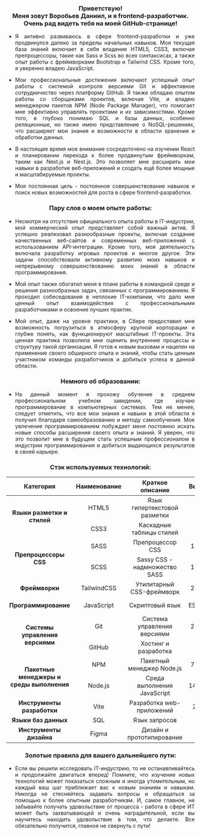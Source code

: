 <!-- Приветствие | Заголовок -->
<h3 align="center"> Приветствую! <br> Меня зовут Воробьев Даниил, и я frontend-разработчик. <br> Очень рад видеть тебя на моей GitHub-странице! </h3>

<!-- Приветствие | Описание -->
- <p align="justify"> Я активно развиваюсь в сфере frontend-разработки и уже продвинулся далеко за пределы начальных навыков. Моя текущая база знаний включает в себя владение HTML5, CSS3, включая препроцессоры, такие как Sass и Scss во всех синтаксисах, а также опыт работы с фреймворками Bootstrap и Tailwind CSS. Кроме того, я уверенно владею JavaScript. </p>
- <p align="justify"> Мои профессиональные достижения включают успешный опыт работы с системой контроля версиями Git и эффективное сотрудничество через платформу GitHub. Я также обладаю опытом работы со сборщиками проектов, включая Vite, и владею менеджером пакетов NPM (Node Package Manager), что помогает мне эффективно управлять проектами и их зависимостями. Кроме того, я глубоко понимаю SQL и базы данных, особенно реляционные, но также имею представление о NoSQL-решениях, что расширяет мои знания и возможности в области хранения и обработки данных. </p>
- <p align="justify"> В настоящее время мое внимание сосредоточено на изучении React и планировании перехода к более продвинутым фреймворкам, таким как Next.js и Nest.js. Это позволяет мне расширить мои навыки в разработке веб-приложений и создать ещё более мощные и масштабируемые проекты. </p>
- <p align="justify"> Моя постоянная цель - постоянное совершенствование навыков и поиск новых возможностей для роста в сфере frontend-разработки. </p>

<!-- Пару слов о моем опыте работы | Заголовок -->
<h3 align="center"> Пару слов о моем опыте работы: </h3>

<!-- Пару слов о моем опыте работы | Описание -->
- <p align="justify"> Несмотря на отсутствие официального опыта работы в IT-индустрии, мой коммерческий опыт представляет собой важный актив. Я успешно реализовал разнообразные проекты, включая создание качественных веб-сайтов и современных веб-приложений с использованием API-интеграции. Кроме того, моя деятельность включала разработку игровых проектов и многое другое. Эти задачи способствовали активному развитию моих навыков и непрерывному совершенствованию моих знаний в области программирования. </p>
- <p align="justify"> Мой опыт также обогатил меня в плане работы в командной среде и решения разнообразных задач, связанных с программированием. Я проходил собеседования в неплохие IT-компании, что дало мне ценный опыт взаимодействия с профессиональными разработчиками и освоение лучших практик. </p>
- <p align="justify"> Мой опыт, даже на уровне практики, в Сбере предоставил мне возможность погрузиться в атмосферу крупной корпорации и глубже понять, как функционируют масштабные IT-проекты. Эта ценная практика позволила мне оценить внутренние процессы и структуру такой организации. Я готов к новым вызовам и нацелен на применение своего обширного опыта и знаний, чтобы стать ценным участником команды разработчиков и добиться успеха в данной области. </p>

<!-- Немного об образовании | Заголовок -->
<h3 align="center"> Немного об образовании: </h3>

<!-- Немного об образовании | Описание -->
- <p align="justify"> На данный момент я прохожу обучение в среднем профессиональном учебном заведении, где изучаю программирование в компьютерных системах. Тем не менее, следует отметить, что все мои знания и навыки в этой области я получил благодаря самообразованию и методу самообучения. Мое увлечение программированием побуждает меня постоянно искать новые способы расширения своего опыта и знаний. Я уверен, что это позволит мне в будущем стать успешным профессионалом в индустрии программирования и добиться выдающихся результатов в своей карьере. </p>

<!-- Стэк используемых технологий | Заголовок -->
<h3 align="center"> Стэк используемых технологий: </h3>

<!-- Стэк используемых технологий | Таблица -->
<table align="center">
    <!-- Заголовки столбцов -->
    <thead>
        <tr>
            <th>Категория</th>
            <th>Наименование</th>
            <th>Краткое описание</th>
            <th>Версия</th>
            <th>Документация</th>
            <th>Бейдж</th>
        </tr>
    </thead>
    <!-- Тело таблицы -->
    <tbody>
        <!-- Языки разметки и стилей -->
        <tr>
            <td width="250" rowspan="2" align="center"><strong>Языки разметки и стилей</strong></td>
            <td align="center">HTML5</td>
            <td align="center">Язык гипертекстовой разметки</td>
            <td align="center">5</td>
            <td align="center">
                <a href="https://developer.mozilla.org/ru/docs/Web/HTML" target="_blank">Ознакомиться</a>
            </td>
            <td align="center">
                <img align="center" src='https://img.shields.io/badge/html5-%23E34F26.svg?style=for-the-badge&logo=html5&logoColor=white' alt='HTML5' />
            </td>
        </tr>
        <tr>
            <td align="center">CSS3</td>
            <td align="center">Каскадные таблицы стилей</td>
            <td align="center">3</td>
            <td align="center">
                <a href="https://developer.mozilla.org/ru/docs/Web/CSS" target="_blank">Ознакомиться</a>
            </td>
            <td align="center">
                <img align="center" src='https://img.shields.io/badge/css3-%231572B6.svg?style=for-the-badge&logo=css3&logoColor=white' alt='CSS3' />
            </td>
        </tr>
        <!-- Препроцессоры CSS -->
        <tr>
            <td rowspan="2" align="center"><strong>Препроцессоры CSS</strong></td>
            <td align="center">SASS</td>
            <td align="center">Препроцессор CSS</td>
            <td align="center">1.53.0</td>
            <td align="center">
                <a href="https://sass-scss.ru" target="_blank">Ознакомиться</a>
            </td>
            <td align="center">
                <img align="center" src='https://img.shields.io/badge/SASS-hotpink.svg?style=for-the-badge&logo=SASS&logoColor=white' alt='SASS' />
            </td>
        </tr>
        <tr>
            <td align="center">SCSS</td>
            <td align="center">Sassy CSS - надмножество SASS</td>
            <td align="center">1.53.0</td>
            <td align="center">
                <a href="https://sass-scss.ru" target="_blank">Ознакомиться</a>
            </td>
            <td align="center">
                <img align="center" src='https://img.shields.io/badge/SCSS-%23CF649A.svg?style=for-the-badge&logo=SASS&logoColor=white' alt='SCSS' />
            </td>
        </tr>
        <!-- Фреймворки для создания пользовательского интерфейса -->
        <tr>
            <td rowspan="1" align="center"><strong>Фреймворки</strong></td>
            <td align="center">TailwindCSS</td>
            <td align="center">Утилитарный CSS-фреймворк</td>
            <td align="center">2.2.19</td>
            <td align="center">
                <a href="https://tailwindcss.ru" target="_blank">Ознакомиться</a>
            </td>
            <td align="center">
                <img align="center" src='https://img.shields.io/badge/tailwindcss%20-%2338B2AC.svg?&style=for-the-badge&logo=tailwind-css&logoColor=white' alt='TailwindCSS' />
            </td>
        </tr>
        <!-- Языки программирования -->
        <tr>
            <td rowspan="1" align="center"><strong>Программирование</strong></td>
            <td align="center">JavaScript</td>
            <td align="center">Скриптовый язык</td>
            <td align="center">ES2023</td>
            <td align="center">
                <a href="https://developer.mozilla.org/ru/docs/Web/JavaScript" target="_blank">Ознакомиться</a>
            </td>
            <td align="center">
                <img align="center" src='https://img.shields.io/badge/JavaScript-%23323330.svg?style=for-the-badge&logo=javascript&logoColor=%23F7DF1E' alt='JavaScript' />
            </td>
        </tr>
        <!-- Системы управления версиями -->
        <tr>
            <td rowspan="2" align="center"><strong>Системы управления версиями</strong></td>
            <td align="center">Git</td>
            <td align="center">Система управления версиями</td>
            <td align="center">2.35.1</td>
            <td align="center">
                <a href="https://git-scm.com/doc" target="_blank">Ознакомиться</a>
            </td>
            <td align="center">
                <img align="center" src='https://img.shields.io/badge/Git-%23FF6F00.svg?style=for-the-badge&logo=git&logoColor=white' alt='Git' />
            </td>
        </tr>
        <tr>
            <td align="center">GitHub</td>
            <td align="center">Хостинг и разработка</td>
            <td align="center"></td>
            <td align="center">
                <a href="https://docs.github.com" target="_blank">Ознакомиться</a>
            </td>
            <td align="center">
                <img align="center" src='https://img.shields.io/badge/github-%2336465D.svg?style=for-the-badge&logo=github&logoColor=white' alt='GitHub' />
            </td>
        </tr>
        <!-- Пакетные менеджеры и среды выполнения -->
        <tr>
            <td rowspan="2" align="center"><strong>Пакетные менеджеры и среды выполнения</strong></td>
            <td align="center">NPM</td>
            <td align="center">Пакетный менеджер Node.js</td>
            <td align="center">7.24.0</td>
            <td align="center">
                 <a href="https://www.npmjs.com" target="_blank">Ознакомиться</a>
            </td>
            <td align="center">
                <img align="center" src='https://img.shields.io/badge/NPM-%23FF0000.svg?style=for-the-badge&logo=npm&logoColor=white' alt='NPM' />
            </td>
        </tr>
        <tr>
            <td align="center">Node.js</td>
            <td align="center">Среда выполнения JavaScript</td>
            <td align="center">14.17.6</td>
            <td align="center">
                <a href="https://nodejs.org/en/docs" target="_blank">Ознакомиться</a>
            </td>
            <td align="center">
                <img align="center" src='https://img.shields.io/badge/node.js-6DA55F?style=for-the-badge&logo=node.js&logoColor=white' alt='Node.js' />
            </td>
        </tr>
        <!-- Инструменты разработки и сборки -->
        <tr>
            <td rowspan="1" align="center"><strong>Инструменты разработки</strong></td>
            <td align="center">Vite</td>
            <td align="center">Разработка web-приложений</td>
            <td align="center">2.6.4</td>
            <td align="center">
                 <a href="https://vitejs.ru" target="_blank">Ознакомиться</a>
            </td>
            <td align="center">
                <img align="center" src='https://img.shields.io/badge/Vite-B73BFE?style=for-the-badge&logo=vite&logoColor=FFD62E' alt='Vite' />
            </td>
        </tr>
        <!-- Языки запросов для работы с базами данных -->
        <tr>
            <td rowspan="1" align="center"><strong>Языки баз данных</strong></td>
            <td align="center">SQL</td>
            <td align="center">Язык запросов</td>
            <td align="center"></td>
            <td align="center"></td>
            <td align="center">
                <img align="center" src='https://img.shields.io/badge/sql-CC2927.svg?&style=for-the-badge&logo=sql&logoColor=white' alt='SQL' />
            </td>
        </tr>
        <!-- Инструменты дизайна и прототипирования -->
        <tr>
            <td rowspan="1" align="center"><strong>Инструменты дизайна</strong></td>
            <td align="center">Figma</td>
            <td align="center">Дизайн и прототипирование</td>
            <td align="center"></td>
            <td align="center">
                <a href="https://www.figma.com/" target="_blank">Ознакомиться</a>
            </td>
            <td align="center">
                <img align="center" src='https://img.shields.io/badge/figma-%23F24E1E.svg?style=for-the-badge&logo=figma&logoColor=white' alt='Figma' />
            </td>
        </tr>
    </tbody>
</table>

<!-- Золотые правила для вашего дальнейшего пути | Заголовок -->
<h3 align="center"> Золотые правила для вашего дальнейшего пути: </h3>

<!-- Золотые правила для вашего дальнейшего пути | Описание -->
- <p align="justify"> Если вы решили исследовать IT-индустрию, то не останавливайтесь и продолжайте двигаться вперед! Помните, что изучение новых технологий может показаться сложным и иногда утомительным, но каждый ваш шаг приближает вас к новым знаниям и навыкам. Никогда не стесняйтесь задавать вопросы и обращаться за помощью к более опытным разработчикам. И, самое главное, не забывайте получать удовольствие от процесса - работа в сфере ИТ может быть захватывающей и очень наградительной, если вы научитесь находить удовольствие в том, что делаете. Все обязательно получится, главное не свернуть с пути! </p>
